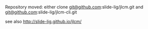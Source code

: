Repository moved: either clone git@github.com:slide-lig/jlcm.git and git@github.com:slide-lig/jlcm-cli.git

see also http://slide-lig.github.io/jlcm/
